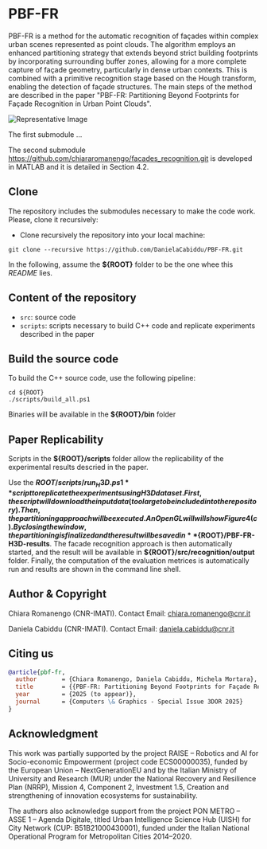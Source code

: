 # PBF-FR

PBF-FR is a method for the automatic recognition of façades within complex urban scenes represented as point clouds. The algorithm employs an enhanced partitioning strategy that extends beyond strict building footprints by incorporating surrounding buffer zones, allowing for a more complete capture of façade geometry, particularly in dense urban contexts. This is combined with a primitive recognition stage based on the Hough transform, enabling the detection of façade structures. The main steps of the method are described in the paper "PBF-FR: Partitioning Beyond Footprints for Façade Recognition in Urban Point Clouds".

![Representative Image](images/representative-image.png)

The first submodule ...

The second submodule https://github.com/chiararomanengo/facades_recognition.git is developed in MATLAB and it is detailed in Section 4.2.

## Clone
The repository includes the submodules necessary to make the code work. Please, clone it recursively:

- Clone recursively the repository into your local machine:
```
git clone --recursive https://github.com/DanielaCabiddu/PBF-FR.git
```

In the following, assume the **${ROOT}** folder to be the one whee this *README* lies.

## Content of the repository
- `src`: source code 
- `scripts`: scripts necessary to build C++ code and replicate experiments described in the paper

## Build the source code
To build the C++ source code, use the following pipeline:

```
cd ${ROOT}
./scripts/build_all.ps1
```

Binaries will be available in the **${ROOT}/bin** folder

## Paper Replicability

Scripts in the **${ROOT}/scripts** folder allow the replicability of the experimental results descried in the paper. 

Use the **${ROOT}/scripts/run_H3D.ps1** script to replicate the experiments using H3D dataset. First, the script will download the input data (too large to be included into the repository). Then, the partitioning approach will be executed. An OpenGL will will show Figure 4(c). By closing the window, the partitioning is finalized and the result will be saved in **${ROOT}/PBF-FR-H3D-results**. The facade recognition approach is then automatically started, and the result will be available in **${ROOT}/src/recognition/output** folder. Finally, the computation of the evaluation metrices is automatically run and results are shown in the command line shell.

## Author & Copyright

Chiara Romanengo (CNR-IMATI). Contact Email: chiara.romanengo@cnr.it

Daniela Cabiddu (CNR-IMATI). Contact Email: daniela.cabiddu@cnr.it

## Citing us
```bibtex
@article{pbf-fr,
  author       = {Chiara Romanengo, Daniela Cabiddu, Michela Mortara},
  title        = {{PBF-FR: Partitioning Beyond Footprints for Façade Recognition in Urban Point Clouds}},
  year         = {2025 (to appear)},
  journal      = {Computers \& Graphics - Special Issue 3DOR 2025}
}
```

## Acknowledgment

This work was partially supported by the project RAISE – Robotics and AI for Socio-economic Empowerment (project code ECS00000035), funded by the European Union – NextGenerationEU and by the Italian Ministry of University and Research (MUR) under the National Recovery and Resilience Plan (NRRP), Mission 4, Component 2, Investment 1.5, Creation and strengthening of innovation ecosystems for sustainability.

The authors also acknowledge support from the project PON METRO – ASSE 1 – Agenda Digitale, titled Urban Intelligence Science Hub (UISH) for City Network (CUP: B51B21000430001), funded under the Italian National Operational Program for Metropolitan Cities 2014–2020.
